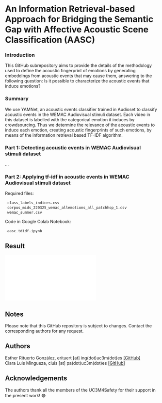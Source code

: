 # An Information Retrieval-based Approach for Bridging the Semantic Gap with Affective Acoustic Scene Classification (AASC)

### Introduction
This GitHub subrepository aims to provide the details of the methodology used to define the acoustic fingerprint of emotions by generating embeddings from acoustic
events that may cause them, answering to the following question: Is it possible to characterize the acoustic events that induce emotions? 

### Summary
We use YAMNet, an acoustic events classifier trained in Audioset to classify acoustic events in the WEMAC Audiovisual stimuli dataset. Each video in this dataset is labelled with the categorical emotion it induces by crowdsourcing. Thus we determine the relevance of the acoustic events to induce each emotion, creating acoustic fingerprints of such emotions, by means of the information retrieval based
TF-IDF algorithm. 

### Part 1: Detecting acoustic events in WEMAC Audiovisual stimuli dataset

...

### Part 2: Applying tf-idf in acoustic events in WEMAC Audiovisual stimuli dataset

Required files: 
```
 class_labels_indices.csv
 corpus_mids_220325_wemac_allemotions_all_patchhop_1.csv
 wemac_summer.csv 
```

Code in Google Colab Notebook:
```
 aasc_tdidf.ipynb
```
## Result
![Alt text](imgs/heatmap_emotions.pdf?raw=true "Heatmap of emotion embeddings")

## Notes
Please note that this GitHub repository is subject to changes. Contact the corresponding authors for any request.

## Authors
Esther Rituerto González, erituert [at] ing(dot)uc3m(dot)es <a href="https://github.com/erituert/">[GitHub]</a> <br />
Clara Luis Mingueza, cluis [at] pa(dot)uc3m(dot)es <a href="https://github.com/clm-empatia">[GitHub]</a> <br />

## Acknowledgements 
The authors thank all the members of the UC3M4Safety for their support in the present work! 🟣
